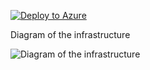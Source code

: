 [![Deploy to Azure](https://aka.ms/deploytoazurebutton)](https://portal.azure.com/#create/Microsoft.Template/uri/https%3A%2F%2Fraw.githubusercontent.com%2Fjimgodden%2FAzure_Networking_Labs%2Fmain%2FSandbox_VM_Linux%2Fsrc%2Fmain.json)


Diagram of the infrastructure

![Diagram of the infrastructure](diagram.drawio.png)
